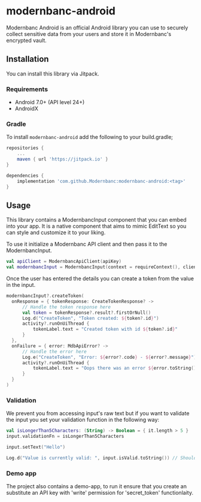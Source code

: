 # modernbanc-android

Modernbanc Android is an official Android library you can use to securely collect sensitive data from your users and store it in Modernbanc's encrypted vault.

## Installation

You can install this library via Jitpack.

### Requirements

- Android 7.0+ (API level 24+)
- AndroidX

### Gradle

To install `modernbanc-android` add the following to your build.gradle;

```groovy
repositories {
    ...
    maven { url 'https://jitpack.io' }
}

dependencies {
    implementation 'com.github.Modernbanc:modernbanc-android:<tag>'
}
```

## Usage

This library contains a ModernbancInput component that you can embed into your app. It is a native component that aims to mimic EditText so you can style and customize it to your liking.

To use it initialize a Modernbanc API client and then pass it to the ModernbancInput.

```kotlin
val apiClient = ModernbancApiClient(apiKey)
val modernbancInput = ModernbancInput(context = requireContext(), client = apiClient)
```

Once the user has entered the details you can create a token from the value in the input.

```kotlin
modernbancInput?.createToken(
  onResponse = { tokenResponse: CreateTokenResponse? ->
      // Handle the token response here
      val token = tokenResponse?.result?.firstOrNull()
      Log.d("CreateToken", "Token created: ${token?.id}")
      activity?.runOnUiThread {
          tokenLabel.text = "Created token with id ${token?.id}"
      }
  },
  onFailure = { error: MdbApiError? ->
      // Handle the error here
      Log.e("CreateToken", "Error: ${error?.code} - ${error?.message}")
      activity?.runOnUiThread {
          tokenLabel.text = "Oops there was an error ${error.toString()}"
      }
  }
)
```

### Validation

We prevent you from accessing input's raw text but if you want to validate the input you set your validation function in the following way:

```kotlin
val isLongerThan5Characters: (String) -> Boolean = { it.length > 5 }
input.validationFn = isLongerThan5Characters

input.setText("Hello")

Log.d("Value is currently valid: ", input.isValid.toString()) // Should print `false`
```

### Demo app

The project also contains a demo-app, to run it ensure that you create an substitute an API key with 'write' permission for 'secret_token' functionlaity.
